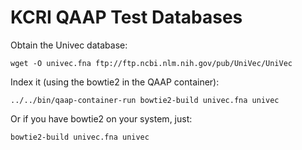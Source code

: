 # KCRI QAAP Test Databases

Obtain the Univec database:

    wget -O univec.fna ftp://ftp.ncbi.nlm.nih.gov/pub/UniVec/UniVec

Index it (using the bowtie2 in the QAAP container):

    ../../bin/qaap-container-run bowtie2-build univec.fna univec 

Or if you have bowtie2 on your system, just:

    bowtie2-build univec.fna univec 

